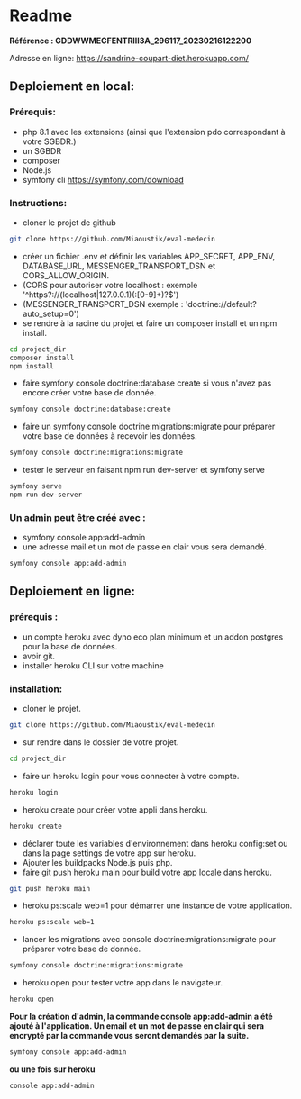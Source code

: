 # Readme
**Référence : GDDWWMECFENTRIII3A_296117_20230216122200**

Adresse en ligne: https://sandrine-coupart-diet.herokuapp.com/

## Deploiement en local: 

### Prérequis:
- php 8.1 avec les extensions (ainsi que l'extension pdo correspondant à votre SGBDR.)
- un SGBDR
- composer
- Node.js
- symfony cli  https://symfony.com/download
    
### Instructions: 
- cloner le projet de github
```bash
git clone https://github.com/Miaoustik/eval-medecin
```
- créer un fichier .env et définir les variables APP_SECRET, APP_ENV,  DATABASE_URL, MESSENGER_TRANSPORT_DSN et CORS_ALLOW_ORIGIN.
- (CORS pour autoriser votre localhost : exemple '^https?://(localhost|127\.0\.0\.1)(:[0-9]+)?$')
- (MESSENGER_TRANSPORT_DSN exemple : 'doctrine://default?auto_setup=0')
- se rendre à la racine du projet et faire un composer install et un npm install.
```bash
cd project_dir
composer install
npm install
```
- faire symfony console doctrine:database create si vous n'avez pas encore créer votre base de donnée.

```bash
symfony console doctrine:database:create
```

- faire un symfony console doctrine:migrations:migrate pour préparer votre base de données à recevoir les données.
```bash
symfony console doctrine:migrations:migrate
```
- tester le serveur en faisant npm run dev-server et symfony serve

```bash
symfony serve
npm run dev-server
```

### Un admin peut être créé avec :
- symfony console app:add-admin
- une adresse mail et un mot de passe en clair vous sera demandé.

```bash
symfony console app:add-admin
```

## Deploiement en ligne: 

### prérequis : 
- un compte heroku avec dyno eco plan minimum et un addon postgres pour la base de données.
- avoir git.
- installer heroku CLI sur votre machine

### installation: 
- cloner le projet.
```bash
git clone https://github.com/Miaoustik/eval-medecin
```
- sur rendre dans le dossier de votre projet.
```bash
cd project_dir
```
- faire un heroku login pour vous connecter à votre compte. 
```bash
heroku login
```
- heroku create pour créer votre appli dans heroku.
```bash
heroku create
```
- déclarer toute les variables d'environnement dans heroku config:set ou dans la page settings de votre app sur heroku.
- Ajouter les buildpacks Node.js puis php.
- faire git push heroku main pour build votre app locale dans heroku.
```bash
git push heroku main
```

- heroku ps:scale web=1 pour démarrer une instance de votre application.
```bash
heroku ps:scale web=1
```
- lancer les migrations avec console doctrine:migrations:migrate pour préparer votre base de donnée.
```bash
symfony console doctrine:migrations:migrate
```
- heroku open pour tester votre app dans le navigateur.
```bash
heroku open
```


**Pour la création d'admin, la commande console app:add-admin a été ajouté à l'application. Un email et un mot de passe en clair qui sera encrypté par la commande vous seront demandés par la suite.**
```bash
symfony console app:add-admin
```

**ou une fois sur heroku**
```bash
console app:add-admin
```

